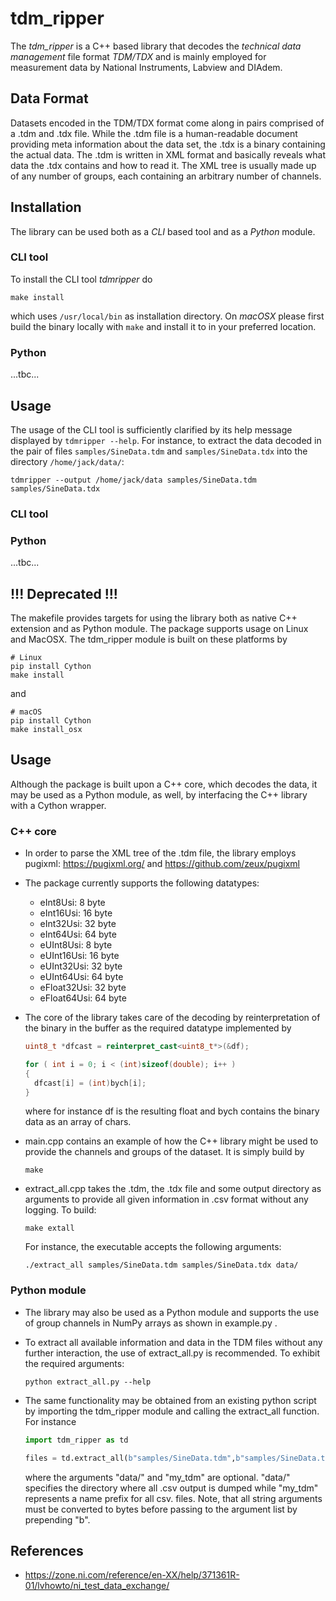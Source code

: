 # tdm_ripper

The _tdm_ripper_ is a C++ based library that decodes the _technical data management_
file format _TDM/TDX_ and is mainly employed for measurement data by
National Instruments, Labview and DIAdem.

## Data Format

Datasets encoded in the TDM/TDX format come along in pairs comprised of a
.tdm and .tdx file. While the .tdm file is a human-readable document providing
meta information about the data set, the .tdx is a binary containing the actual
data. The .tdm is written in XML format and basically reveals what data the .tdx
contains and how to read it. The XML tree is usually made up of any number of
groups, each containing an arbitrary number of channels.

## Installation

The library can be used both as a _CLI_ based tool and as a _Python_ module.

### CLI tool

To install the CLI tool _tdmripper_ do

```Shell
make install
```

which uses `/usr/local/bin` as installation directory. On _macOSX_ please first
build the binary locally with `make` and install it to in your preferred location.

### Python

...tbc...

## Usage

The usage of the CLI tool is sufficiently clarified by its help message displayed
by `tdmripper --help`. For instance, to extract the data decoded in the pair of
files `samples/SineData.tdm` and `samples/SineData.tdx` into the directory
`/home/jack/data/`:

```Shell
tdmripper --output /home/jack/data samples/SineData.tdm samples/SineData.tdx
```

### CLI tool

### Python

...tbc...


## !!! Deprecated !!!

The makefile provides targets for using the library both as native C++ extension
and as Python module. The package supports usage on Linux and MacOSX.
The tdm_ripper module is built on these platforms by

```Shell
# Linux
pip install Cython
make install
```

and

```Shell
# macOS
pip install Cython
make install_osx
```

## Usage

Although the package is built upon a C++ core, which decodes the data, it may be
used as a Python module, as well, by interfacing the C++ library with a Cython
wrapper.

### C++ core

- In order to parse the XML tree of the .tdm file, the library employs pugixml:
  https://pugixml.org/ and https://github.com/zeux/pugixml
- The package currently supports the following datatypes:
  - eInt8Usi: 8 byte
  - eInt16Usi: 16 byte
  - eInt32Usi: 32 byte
  - eInt64Usi: 64 byte
  - eUInt8Usi: 8 byte
  - eUInt16Usi: 16 byte
  - eUInt32Usi: 32 byte
  - eUInt64Usi: 64 byte
  - eFloat32Usi: 32 byte
  - eFloat64Usi: 64 byte
- The core of the library takes care of the decoding by reinterpretation of the
  binary in the buffer as the required datatype implemented by

  ```C++
  uint8_t *dfcast = reinterpret_cast<uint8_t*>(&df);

  for ( int i = 0; i < (int)sizeof(double); i++ )
  {
    dfcast[i] = (int)bych[i];
  }
  ```

  where for instance df is the resulting float and bych contains the binary
  data as an array of chars.
- main.cpp contains an example of how the C++ library might be used to provide
  the channels and groups of the dataset. It is simply build by

  ```Shell
  make
  ```

- extract_all.cpp takes the .tdm, the .tdx file and some output directory as arguments
  to provide all given information in .csv format without any logging. To build:

  ```Shell
  make extall
  ```

  For instance, the executable accepts the following arguments:

  ```Shell
  ./extract_all samples/SineData.tdm samples/SineData.tdx data/
  ```

### Python module

- The library may also be used as a Python module and supports the use of
  group channels in NumPy arrays as shown in example.py .
- To extract all available information and data in the TDM files without any
  further interaction, the use of extract_all.py is recommended. To exhibit the
  required arguments:

  ```Shell
  python extract_all.py --help
  ```
- The same functionality may be obtained from an existing python script by
  importing the tdm_ripper module and calling the extract_all function. For
  instance

  ```Python
  import tdm_ripper as td

  files = td.extract_all(b"samples/SineData.tdm",b"samples/SineData.tdx",b"data/",b"my_tdm")
  ```

  where the arguments "data/" and "my_tdm" are optional. "data/" specifies the
  directory where all .csv output is dumped while "my_tdm" represents a name
  prefix for all csv. files.
  Note, that all string arguments must be converted to bytes before passing to
  the argument list by prepending "b".

## References

- https://zone.ni.com/reference/en-XX/help/371361R-01/lvhowto/ni_test_data_exchange/
